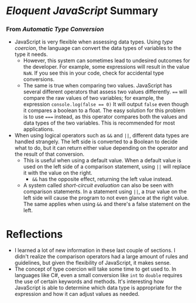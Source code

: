 # _Eloquent JavaScript_ Summary
### From _Automatic Type Conversion_

* JavaScript is very flexible when assessing data types. Using _type coercion_, the language can convert the data types of variables to the type it needs.
  * However, this system can sometimes lead to undesired outcomes for the developer. For example, some expressions will result in the value `NaN`. If you see this in your code, check for accidental type conversions.
  * The same is true when comparing two values. JavaScript has several different operators that assess two values differently. `==` will compare the raw values of two variables; for example, the expression `console.log(false == 0)`
  It will output `false` even though it compares a boolean to a float. The easy solution for this problem is to use `===` instead, as this operator compares both the values and data types of the two variables. This is recommended for most applications.
* When using logical operators such as `&&` and `||`, different data types are handled strangely. The left side is converted to a Boolean to decide what to do, but it can return either value depending on the operator and the result of that conversion.
  * This is useful when using a default value. When a default value is used on the left side of a comparison statement, using `||` will replace it with the value on the right.
    * `&&` has the opposite effect, returning the left value instead.
  * A system called _short-circuit evaluation_ can also be seen with comparison statements. In a statement using `||`, a _true_ value on the left side will cause the program to not even glance at the right value. The same applies when using `&&`
    and there's a false statement on the left.

# Reflections
* I learned a lot of new information in these last couple of sections. I didn't realize the comparison operators had a large amount of rules and guidelines, but given the flexibility of JavaScript, it makes sense.
* The concept of type coercion will take some time to get used to. In languages like C#, even a small conversion like `int` to `double` requires the use of certain keywords and methods. It's interesting how JavaScript is able to determine which
  data type is appropriate for the expression and how it can adjust values as needed.
